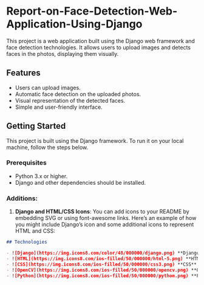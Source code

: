 # Report-on-Face-Detection-Web-Application-Using-Django

This project is a web application built using the Django web framework and face detection technologies. It allows users to upload images and detects faces in the photos, displaying them visually.

## Features
- Users can upload images.
- Automatic face detection on the uploaded photos.
- Visual representation of the detected faces.
- Simple and user-friendly interface.

## Getting Started

This project is built using the Django framework. To run it on your local machine, follow the steps below.

### Prerequisites

- Python 3.x or higher.
- Django and other dependencies should be installed.


### Additions:
1. **Django and HTML/CSS Icons**:
   You can add icons to your README by embedding SVG or using font-awesome links. Here’s an example of how you might include Django’s icon and some additional icons to represent HTML and CSS:

```markdown
## Technologies

- ![Django](https://img.icons8.com/color/48/000000/django.png) **Django**: Web framework.
- ![HTML](https://img.icons8.com/ios-filled/50/000000/html-5.png) **HTML**: Markup language for structuring web content.
- ![CSS](https://img.icons8.com/ios-filled/50/000000/css3.png) **CSS**: Style sheet language for designing the visual layout of web pages.
- ![OpenCV](https://img.icons8.com/ios-filled/50/000000/opencv.png) **OpenCV**: Library used for face detection.
- ![Python](https://img.icons8.com/ios-filled/50/000000/python.png) **Python**: Programming language for running the Django application and face detection algorithms.

